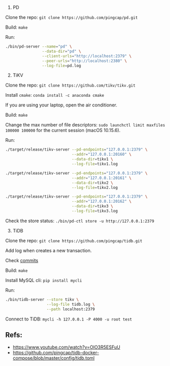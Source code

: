 1. PD

Clone the repo: `git clone https://github.com/pingcap/pd.git`

Build: `make`

Run:
```sh
./bin/pd-server --name="pd" \
                --data-dir="pd" \
                --client-urls="http://localhost:2379" \
                --peer-urls="http://localhost:2380" \
                --log-file=pd.log
```

2. TiKV

Clone the repo: `git clone https://github.com/tikv/tikv.git`

Install `cmake`: `conda install -c anaconda cmake`

If you are using your laptop, open the air conditioner.

Build: `make`

Change the max number of file descriptors: `sudo launchctl limit maxfiles 100000 100000` for the current session (macOS 10.15.6).

Run:
```sh
./target/release/tikv-server --pd-endpoints="127.0.0.1:2379" \
                             --addr="127.0.0.1:20160" \
                             --data-dir=tikv1 \
                             --log-file=tikv1.log

./target/release/tikv-server --pd-endpoints="127.0.0.1:2379" \
                             --addr="127.0.0.1:20161" \
                             --data-dir=tikv2 \
                             --log-file=tikv2.log

./target/release/tikv-server --pd-endpoints="127.0.0.1:2379" \
                             --addr="127.0.0.1:20162" \
                             --data-dir=tikv3 \
                             --log-file=tikv3.log
```

Check the store status: `./bin/pd-ctl store -u http://127.0.0.1:2379`

3. TiDB

Clone the repo: `git clone https://github.com/pingcap/tidb.git`

Add log when creates a new transaction.

Check [commits](https://github.com/pingcap/tidb/commit/1e78e1b6d4bfbe99a662236fdbd0c9ee9383e809)

Build: `make`

Install MySQL cli: `pip install mycli`

Run:
```sh
./bin/tidb-server --store tikv \
                  --log-file tidb.log \
                  --path localhost:2379
```

Connect to TiDB: `mycli -h 127.0.0.1 -P 4000 -u root test`


## Refs:

* https://www.youtube.com/watch?v=OlO3R5ESFuU
* https://github.com/pingcap/tidb-docker-compose/blob/master/config/tidb.toml
